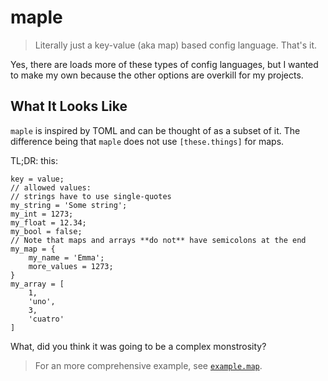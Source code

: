# maple

> Literally just a key-value (aka map) based config language. That's it.

Yes, there are loads more of these types of config languages, but I wanted to make my own
because the other options are overkill for my projects.

## What It Looks Like

`maple` is inspired by TOML and can be thought of as a subset of it. The difference being
that `maple` does not use `[these.things]` for maps.

TL;DR: this:

```maple
key = value;
// allowed values:
// strings have to use single-quotes
my_string = 'Some string';
my_int = 1273;
my_float = 12.34;
my_bool = false;
// Note that maps and arrays **do not** have semicolons at the end
my_map = {
    my_name = 'Emma';
    more_values = 1273;
}
my_array = [
    1,
    'uno',
    3,
    'cuatro'
]
```

What, did you think it was going to be a complex monstrosity?

> For an more comprehensive example, see [`example.map`](example.map).
